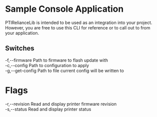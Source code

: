 # Sample Console Application
PTIRelianceLib is intended to be used as an integration into your project. However, you are free to use
this CLI for reference or to call out to from your application.

## Switches

 -f,--firmware 		Path to firmware to flash update with  
 -c,--config   		Path to configuration to apply  
 -g,--get-config	Path to file current config will be written to  
                    
# Flags			

 -r,--revision  	Read and display printer firmware revision  
 -s,--status		Read and display printer status  
